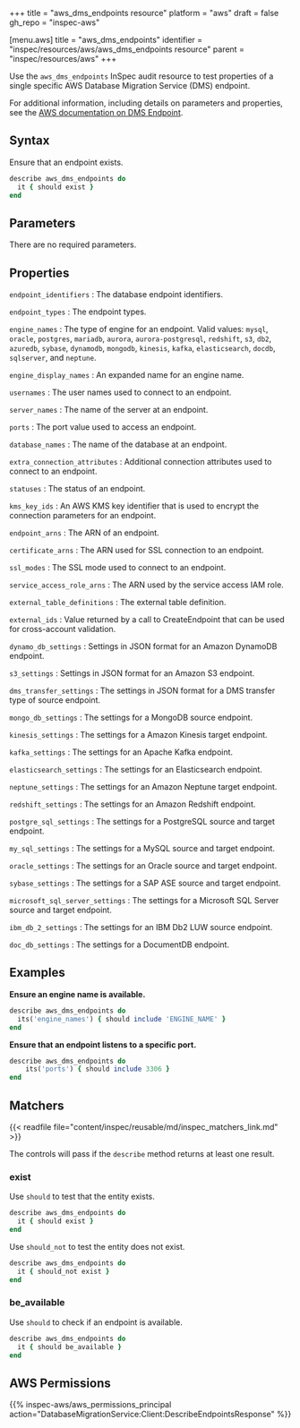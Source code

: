 +++
title = "aws_dms_endpoints resource"
platform = "aws"
draft = false
gh_repo = "inspec-aws"

[menu.aws]
title = "aws_dms_endpoints"
identifier = "inspec/resources/aws/aws_dms_endpoints resource"
parent = "inspec/resources/aws"
+++

Use the `aws_dms_endpoints` InSpec audit resource to test properties of a single specific AWS Database Migration Service (DMS) endpoint.

For additional information, including details on parameters and properties, see the [AWS documentation on DMS Endpoint](https://docs.aws.amazon.com/AWSCloudFormation/latest/UserGuide/aws-resource-dms-endpoint.html).

## Syntax

Ensure that an endpoint exists.

```ruby
describe aws_dms_endpoints do
  it { should exist }
end
```

## Parameters

There are no required parameters.

## Properties

`endpoint_identifiers`
: The database endpoint identifiers.

`endpoint_types`
: The endpoint types.

`engine_names`
: The type of engine for an endpoint. Valid values: `mysql`, `oracle`, `postgres`, `mariadb`, `aurora`, `aurora-postgresql`, `redshift`, `s3`, `db2`, `azuredb`, `sybase`, `dynamodb`, `mongodb`, `kinesis`, `kafka`, `elasticsearch`, `docdb`, `sqlserver`, and `neptune`.

`engine_display_names`
: An expanded name for an engine name.

`usernames`
: The user names used to connect to an endpoint.

`server_names`
: The name of the server at an endpoint.

`ports`
: The port value used to access an endpoint.

`database_names`
: The name of the database at an endpoint.

`extra_connection_attributes`
: Additional connection attributes used to connect to an endpoint.

`statuses`
: The status of an endpoint.

`kms_key_ids`
: An AWS KMS key identifier that is used to encrypt the connection parameters for an endpoint.

`endpoint_arns`
: The ARN of an endpoint.

`certificate_arns`
: The ARN used for SSL connection to an endpoint.

`ssl_modes`
: The SSL mode used to connect to an endpoint.

`service_access_role_arns`
: The ARN used by the service access IAM role.

`external_table_definitions`
: The external table definition.

`external_ids`
: Value returned by a call to CreateEndpoint that can be used for cross-account validation.

`dynamo_db_settings`
: Settings in JSON format for an Amazon DynamoDB endpoint.

`s3_settings`
: Settings in JSON format for an Amazon S3 endpoint.

`dms_transfer_settings`
: The settings in JSON format for a DMS transfer type of source endpoint.

`mongo_db_settings`
: The settings for a MongoDB source endpoint.

`kinesis_settings`
: The settings for a Amazon Kinesis target endpoint.

`kafka_settings`
: The settings for an Apache Kafka endpoint.

`elasticsearch_settings`
: The settings for an Elasticsearch endpoint.

`neptune_settings`
: The settings for an Amazon Neptune target endpoint.

`redshift_settings`
: The settings for an Amazon Redshift endpoint.

`postgre_sql_settings`
: The settings for a PostgreSQL source and target endpoint.

`my_sql_settings`
: The settings for a MySQL source and target endpoint.

`oracle_settings`
: The settings for an Oracle source and target endpoint.

`sybase_settings`
: The settings for a SAP ASE source and target endpoint.

`microsoft_sql_server_settings`
: The settings for a Microsoft SQL Server source and target endpoint.

`ibm_db_2_settings`
: The settings for an IBM Db2 LUW source endpoint.

`doc_db_settings`
: The settings for a DocumentDB endpoint.

## Examples

**Ensure an engine name is available.**

```ruby
describe aws_dms_endpoints do
  its('engine_names') { should include 'ENGINE_NAME' }
end
```

**Ensure that an endpoint listens to a specific port.**

```ruby
describe aws_dms_endpoints do
    its('ports') { should include 3306 }
end
```

## Matchers

{{< readfile file="content/inspec/reusable/md/inspec_matchers_link.md" >}}

The controls will pass if the `describe` method returns at least one result.

### exist

Use `should` to test that the entity exists.

```ruby
describe aws_dms_endpoints do
  it { should exist }
end
```

Use `should_not` to test the entity does not exist.

```ruby
describe aws_dms_endpoints do
  it { should_not exist }
end
```

### be_available

Use `should` to check if an endpoint is available.

```ruby
describe aws_dms_endpoints do
  it { should be_available }
end
```

## AWS Permissions

{{% inspec-aws/aws_permissions_principal action="DatabaseMigrationService:Client:DescribeEndpointsResponse" %}}
